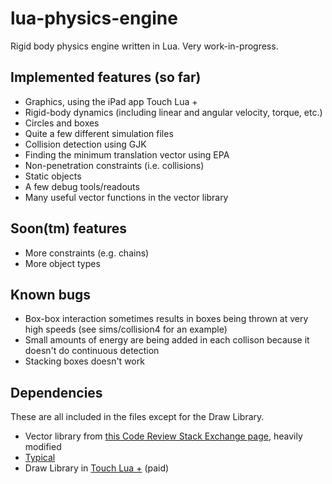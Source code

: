 # lua-physics-engine
Rigid body physics engine written in Lua. Very work-in-progress.

## Implemented features (so far)
* Graphics, using the iPad app Touch Lua +
* Rigid-body dynamics (including linear and angular velocity, torque, etc.)
* Circles and boxes
* Quite a few different simulation files
* Collision detection using GJK
* Finding the minimum translation vector using EPA
* Non-penetration constraints (i.e. collisions)
* Static objects
* A few debug tools/readouts
* Many useful vector functions in the vector library

## Soon(tm) features
* More constraints (e.g. chains)
* More object types

## Known bugs
* Box-box interaction sometimes results in boxes being thrown at very high speeds (see sims/collision4 for an example)
* Small amounts of energy are being added in each collison because it doesn't do continuous detection
* Stacking boxes doesn't work

## Dependencies
These are all included in the files except for the Draw Library.
* Vector library from [this Code Review Stack Exchange page](https://codereview.stackexchange.com/a/107237), heavily modified
* [Typical](https://github.com/hoelzro/lua-typical)
* Draw Library in [Touch Lua +](https://apps.apple.com/us/app/touch-lua/id692368612) (paid)
